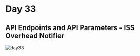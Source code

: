 # Day 33
## API Endpoints and API Parameters - ISS Overhead Notifier
![day33](https://github.com/diorithaliti/100-Days-of-Code-The-Complete-Python-Pro-Bootcamp/assets/74361197/15cf8a55-e15e-4204-a7d4-bed244829d51)
